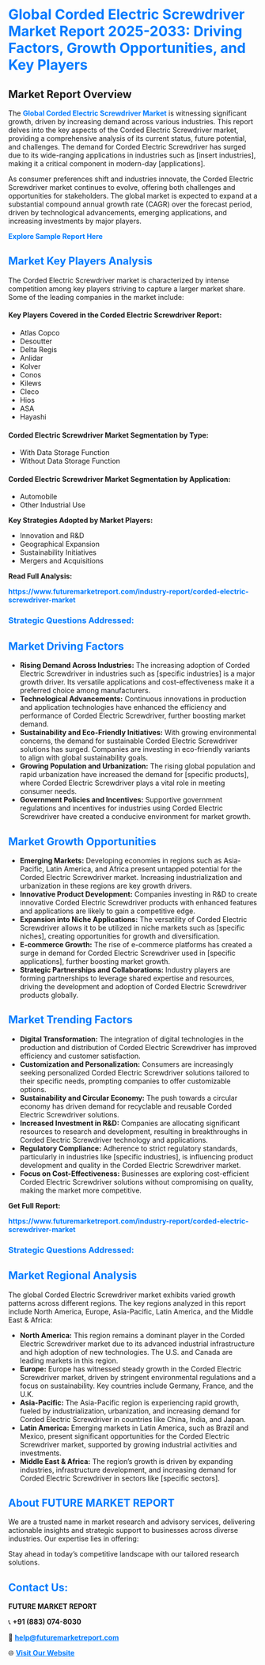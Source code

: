 <h1 style="color: #007BFF;">Global Corded Electric Screwdriver Market Report 2025-2033: Driving Factors, Growth Opportunities, and Key Players</h1>

<section id="overview">
<h2>Market Report Overview</h2>
<p>The <a href="https://www.futuremarketreport.com/industry-report/corded-electric-screwdriver-market" style="color: #007BFF; text-decoration: none;"><strong>Global Corded Electric Screwdriver Market</strong></a> is witnessing significant growth, driven by increasing demand across various industries. This report delves into the key aspects of the Corded Electric Screwdriver market, providing a comprehensive analysis of its current status, future potential, and challenges. The demand for Corded Electric Screwdriver has surged due to its wide-ranging applications in industries such as [insert industries], making it a critical component in modern-day [applications].</p>
<p>As consumer preferences shift and industries innovate, the Corded Electric Screwdriver market continues to evolve, offering both challenges and opportunities for stakeholders. The global market is expected to expand at a substantial compound annual growth rate (CAGR) over the forecast period, driven by technological advancements, emerging applications, and increasing investments by major players.</p>
</section>

<section id="overview">
<p><a href="https://www.futuremarketreport.com/request-sample/reportId=109923" style="color: #007BFF; text-decoration: none;"><strong>Explore Sample Report Here</strong></a></p>
</section>

<section id="key-players">
<h2 style="color: #007BFF;">Market Key Players Analysis</h2>
<p>The Corded Electric Screwdriver market is characterized by intense competition among key players striving to capture a larger market share. Some of the leading companies in the market include:</p>
<h4>Key Players Covered in the Corded Electric Screwdriver Report:</h4>
<ul><li>Atlas Copco</li><li>Desoutter</li><li>Delta Regis</li><li>Anlidar</li><li>Kolver</li><li>Conos</li><li>Kilews</li><li>Cleco</li><li>Hios</li><li>ASA</li><li>Hayashi</li></ul>
<h4>Corded Electric Screwdriver Market Segmentation by Type:</h4>
<ul><li>With Data Storage Function</li><li>Without Data Storage Function</li></ul>

<h4>Corded Electric Screwdriver Market Segmentation by Application:</h4>
<ul><li>Automobile</li><li>Other Industrial Use</li></ul>
<p><strong>Key Strategies Adopted by Market Players:</strong></p>
<ul>
<li>Innovation and R&D</li>
<li>Geographical Expansion</li>
<li>Sustainability Initiatives</li>
<li>Mergers and Acquisitions</li>
</ul>
</section>

<section>
<p><strong>Read Full Analysis: </strong></p><a href="https://www.futuremarketreport.com/industry-report/corded-electric-screwdriver-market" style="color: #007BFF; text-decoration: none;"><strong>https://www.futuremarketreport.com/industry-report/corded-electric-screwdriver-market</strong></a>
<h3 style="color: #007BFF;">Strategic Questions Addressed:</h3>
</section>

<section id="driving-factors">
<h2 style="color: #007BFF;">Market Driving Factors</h2>
<ul>
<li><strong>Rising Demand Across Industries:</strong> The increasing adoption of Corded Electric Screwdriver in industries such as [specific industries] is a major growth driver. Its versatile applications and cost-effectiveness make it a preferred choice among manufacturers.</li>
<li><strong>Technological Advancements:</strong> Continuous innovations in production and application technologies have enhanced the efficiency and performance of Corded Electric Screwdriver, further boosting market demand.</li>
<li><strong>Sustainability and Eco-Friendly Initiatives:</strong> With growing environmental concerns, the demand for sustainable Corded Electric Screwdriver solutions has surged. Companies are investing in eco-friendly variants to align with global sustainability goals.</li>
<li><strong>Growing Population and Urbanization:</strong> The rising global population and rapid urbanization have increased the demand for [specific products], where Corded Electric Screwdriver plays a vital role in meeting consumer needs.</li>
<li><strong>Government Policies and Incentives:</strong> Supportive government regulations and incentives for industries using Corded Electric Screwdriver have created a conducive environment for market growth.</li>
</ul>
</section>

<section id="growth-opportunities">
<h2 style="color: #007BFF;">Market Growth Opportunities</h2>
<ul>
<li><strong>Emerging Markets:</strong> Developing economies in regions such as Asia-Pacific, Latin America, and Africa present untapped potential for the Corded Electric Screwdriver market. Increasing industrialization and urbanization in these regions are key growth drivers.</li>
<li><strong>Innovative Product Development:</strong> Companies investing in R&D to create innovative Corded Electric Screwdriver products with enhanced features and applications are likely to gain a competitive edge.</li>
<li><strong>Expansion into Niche Applications:</strong> The versatility of Corded Electric Screwdriver allows it to be utilized in niche markets such as [specific niches], creating opportunities for growth and diversification.</li>
<li><strong>E-commerce Growth:</strong> The rise of e-commerce platforms has created a surge in demand for Corded Electric Screwdriver used in [specific applications], further boosting market growth.</li>
<li><strong>Strategic Partnerships and Collaborations:</strong> Industry players are forming partnerships to leverage shared expertise and resources, driving the development and adoption of Corded Electric Screwdriver products globally.</li>
</ul>
</section>

<section id="trending-factors">
<h2 style="color: #007BFF;">Market Trending Factors</h2>
<ul>
<li><strong>Digital Transformation:</strong> The integration of digital technologies in the production and distribution of Corded Electric Screwdriver has improved efficiency and customer satisfaction.</li>
<li><strong>Customization and Personalization:</strong> Consumers are increasingly seeking personalized Corded Electric Screwdriver solutions tailored to their specific needs, prompting companies to offer customizable options.</li>
<li><strong>Sustainability and Circular Economy:</strong> The push towards a circular economy has driven demand for recyclable and reusable Corded Electric Screwdriver solutions.</li>
<li><strong>Increased Investment in R&D:</strong> Companies are allocating significant resources to research and development, resulting in breakthroughs in Corded Electric Screwdriver technology and applications.</li>
<li><strong>Regulatory Compliance:</strong> Adherence to strict regulatory standards, particularly in industries like [specific industries], is influencing product development and quality in the Corded Electric Screwdriver market.</li>
<li><strong>Focus on Cost-Effectiveness:</strong> Businesses are exploring cost-efficient Corded Electric Screwdriver solutions without compromising on quality, making the market more competitive.</li>
</ul>
</section>

<section>
<p><strong>Get Full Report: </strong></p><a href="https://www.futuremarketreport.com/industry-report/corded-electric-screwdriver-market" style="color: #007BFF; text-decoration: none;"><strong>https://www.futuremarketreport.com/industry-report/corded-electric-screwdriver-market</strong></a>
<h3 style="color: #007BFF;">Strategic Questions Addressed:</h3>
</section>


<section id="regional-analysis">
<h2 style="color: #007BFF;">Market Regional Analysis</h2>
<p>The global Corded Electric Screwdriver market exhibits varied growth patterns across different regions. The key regions analyzed in this report include North America, Europe, Asia-Pacific, Latin America, and the Middle East & Africa:</p>
<ul>
<li><strong>North America:</strong> This region remains a dominant player in the Corded Electric Screwdriver market due to its advanced industrial infrastructure and high adoption of new technologies. The U.S. and Canada are leading markets in this region.</li>
<li><strong>Europe:</strong> Europe has witnessed steady growth in the Corded Electric Screwdriver market, driven by stringent environmental regulations and a focus on sustainability. Key countries include Germany, France, and the U.K.</li>
<li><strong>Asia-Pacific:</strong> The Asia-Pacific region is experiencing rapid growth, fueled by industrialization, urbanization, and increasing demand for Corded Electric Screwdriver in countries like China, India, and Japan.</li>
<li><strong>Latin America:</strong> Emerging markets in Latin America, such as Brazil and Mexico, present significant opportunities for the Corded Electric Screwdriver market, supported by growing industrial activities and investments.</li>
<li><strong>Middle East & Africa:</strong> The region’s growth is driven by expanding industries, infrastructure development, and increasing demand for Corded Electric Screwdriver in sectors like [specific sectors].</li>
</ul>
</section>

<footer>
<h2 style="color: #007BFF;">About FUTURE MARKET REPORT</h2>
<p>We are a trusted name in market research and advisory services, delivering actionable insights and strategic support to businesses across diverse industries. Our expertise lies in offering:</p>

<p>Stay ahead in today’s competitive landscape with our tailored research solutions.</p>

<h2 style="color: #007BFF;">Contact Us:</h2>
<p><strong>FUTURE MARKET REPORT</strong></p>
<p>📞 <strong>+91 (883) 074-8030</strong></p>
<p>📧 <strong><a href="mailto:help@futuremarketreport.com" style="color: #007BFF;">help@futuremarketreport.com</a></strong></p>
<p>🌐 <strong><a href="https://www.futuremarketreport.com/" style="color: #007BFF;">Visit Our Website</a></strong></p>
</footer>